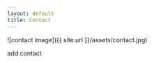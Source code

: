 ```yaml
---
layout: default
title: Contact
---
```


![contact image]({{ site.url }}/assets/contact.jpg)

add contact
